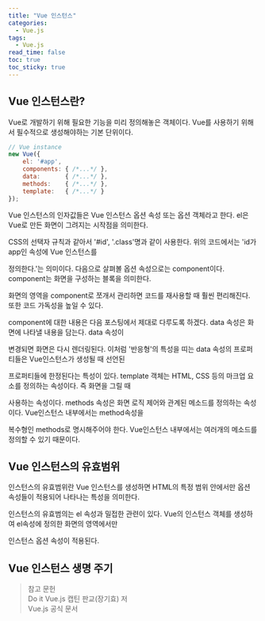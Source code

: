 ```yaml
---
title: "Vue 인스턴스"
categories:
  - Vue.js
tags:
  - Vue.js
read_time: false
toc: true
toc_sticky: true
---
```


## Vue 인스턴스란?

Vue로 개발하기 위해 필요한 기능을 미리 정의해놓은 객체이다. Vue를 사용하기 위해서 필수적으로 생성해야하는 기본 단위이다.

```js
// Vue instance
new Vue({
    el: '#app',
    components: { /*...*/ },
    data:       { /*...*/ },
    methods:    { /*...*/ },
    template:   { /*...*/ }
});
```

Vue 인스턴스의 인자값들은 Vue 인스턴스 옵션 속성 또는 옵션 객체라고 한다. el은 Vue로 만든 화면이 그려지는 시작점을 의미한다. 

CSS의 선택자 규칙과 같아서 '#id', '.class'명과 같이 사용한다. 위의 코드에서는 'id가 app인 속성에 Vue 인스턴스를 

정의한다.'는 의미이다. 다음으로 살펴볼 옵션 속성으로는 component이다. component는 화면을 구성하는 블록을 의미한다.

화면의 영역을 component로 쪼개서 관리하면 코드를 재사용할 때 훨씬 편리해진다. 또한 코드 가독성을 높일 수 있다.

component에 대한 내용은 다음 포스팅에서 제대로 다루도록 하겠다. data 속성은 화면에 나타낼 내용을 담는다. data 속성이

변경되면 화면은 다시 렌더링된다. 이처럼 '반응형'의 특성을 띠는 data 속성의 프로퍼티들은 Vue인스턴스가 생성될 때 선언된

프로퍼티들에 한정된다는 특성이 있다. template 객체는 HTML, CSS 등의 마크업 요소를 정의하는 속성이다. 즉 화면을 그릴 때 

사용하는 속성이다. methods 속성은 화면 로직 제어와 관계된 메소드를 정의하는 속성이다. Vue인스턴스 내부에서는 method속성을 

복수형인 methods로 명시해주어야 한다. Vue인스턴스 내부에서는 여러개의 메소드를 정의할 수 있기 때문이다.


## Vue 인스턴스의 유효범위

인스턴스의 유효범위란 Vue 인스턴스를 생성하면 HTML의 특정 범위 안에서만 옵션 속성들이 적용되어 나타나는 특성을 의미한다.

인스턴스의 유효범의는 el 속성과 밀접한 관련이 있다. Vue의 인스턴스 객체를 생성하여 el속성에 정의한 화면의 영역에서만

인스턴스 옵션 속성이 적용된다.


## Vue 인스턴스 생명 주기



>참고 문헌<br>
>Do it Vue.js 캡틴 판교(장기효) 저<br>
>Vue.js 공식 문서
